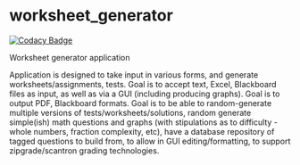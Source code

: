 # worksheet_generator

[![Codacy Badge](https://api.codacy.com/project/badge/Grade/01dcb13985324b0885b2826dabe60530)](https://app.codacy.com/app/toonarmycaptain/worksheet_generator?utm_source=github.com&utm_medium=referral&utm_content=toonarmycaptain/worksheet_generator&utm_campaign=badger)

Worksheet generator application

Application is designed to take input in various forms, and generate worksheets/assignments, tests.
Goal is to accept text, Excel, Blackboard files as input, as well as via a GUI (including producing graphs).
Goal is to output PDF, Blackboard formats.
Goal is to be able to random-generate multiple versions of tests/worksheets/solutions, random generate simple(ish) math questions and graphs (with stipulations as to difficulty - whole numbers, fraction complexity, etc), have a database repository of tagged questions to build from, to allow in GUI editing/formatting, to support zipgrade/scantron grading technologies. 
